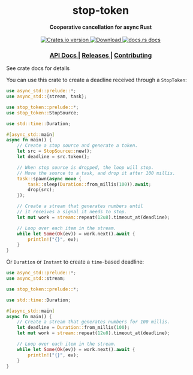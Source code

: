 <h1 align="center">stop-token</h1>
<div align="center">
  <strong>
    Cooperative cancellation for async Rust
  </strong>
</div>

<br />

<div align="center">
  <!-- Crates version -->
  <a href="https://crates.io/crates/stop-token">
    <img src="https://img.shields.io/crates/v/stop-token.svg?style=flat-square"
    alt="Crates.io version" />
  </a>
  <!-- Downloads -->
  <a href="https://crates.io/crates/stop-token">
    <img src="https://img.shields.io/crates/d/stop-token.svg?style=flat-square"
      alt="Download" />
  </a>
  <!-- docs.rs docs -->
  <a href="https://docs.rs/stop-token">
    <img src="https://img.shields.io/badge/docs-latest-blue.svg?style=flat-square"
      alt="docs.rs docs" />
  </a>
</div>

<div align="center">
  <h3>
    <a href="https://docs.rs/stop-token">
      API Docs
    </a>
    <span> | </span>
    <a href="https://github.com/async-rs/stop-token/releases">
      Releases
    </a>
    <span> | </span>
    <a href="https://github.com/async-rs/stop-token/blob/master.github/CONTRIBUTING.md">
      Contributing
    </a>
  </h3>
</div>

See crate docs for details

You can use this crate to create a deadline received through a `StopToken`:

```rust
use async_std::prelude::*;
use async_std::{stream, task};

use stop_token::prelude::*;
use stop_token::StopSource;

use std::time::Duration;

#[async_std::main]
async fn main() {
    // Create a stop source and generate a token.
    let src = StopSource::new();
    let deadline = src.token();

    // When stop source is dropped, the loop will stop.
    // Move the source to a task, and drop it after 100 millis.
    task::spawn(async move {
        task::sleep(Duration::from_millis(100)).await;
        drop(src);
    });

    // Create a stream that generates numbers until
    // it receives a signal it needs to stop.
    let mut work = stream::repeat(12u8).timeout_at(deadline);

    // Loop over each item in the stream.
    while let Some(Ok(ev)) = work.next().await {
        println!("{}", ev);
    }
}
```

Or `Duration` or `Instant` to create a `time`-based deadline:

```rust
use async_std::prelude::*;
use async_std::stream;

use stop_token::prelude::*;

use std::time::Duration;

#[async_std::main]
async fn main() {
    // Create a stream that generates numbers for 100 millis.
    let deadline = Duration::from_millis(100);
    let mut work = stream::repeat(12u8).timeout_at(deadline);

    // Loop over each item in the stream.
    while let Some(Ok(ev)) = work.next().await {
        println!("{}", ev);
    }
}
```
